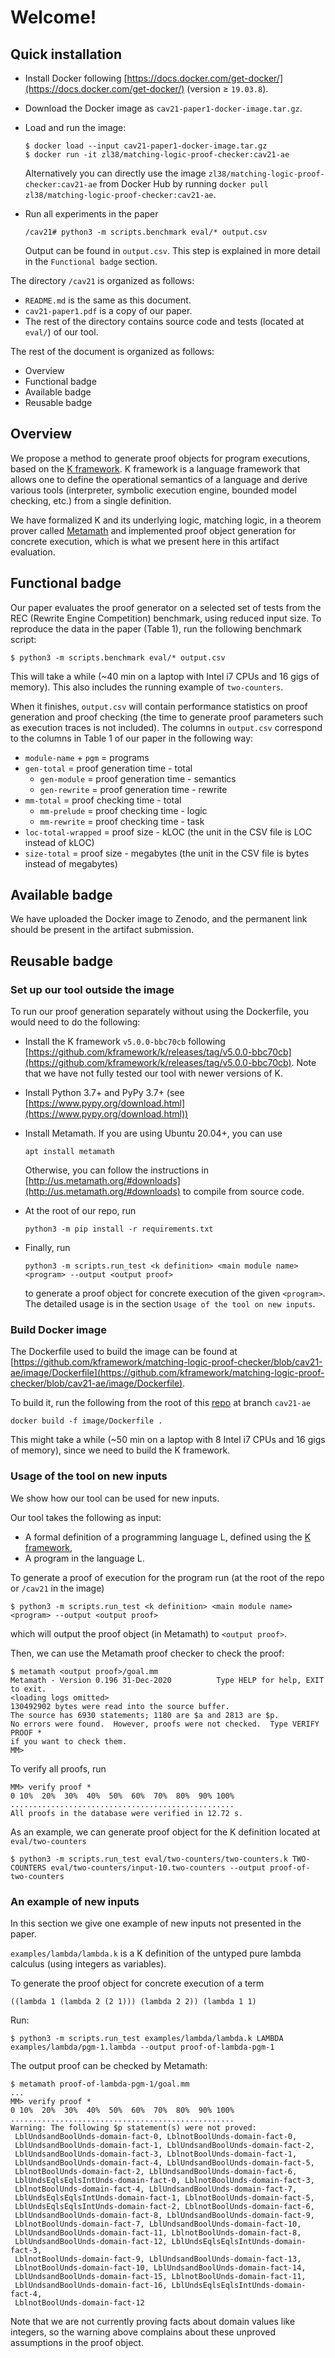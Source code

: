 # Welcome!

## Quick installation

- Install Docker following [https://docs.docker.com/get-docker/](https://docs.docker.com/get-docker/) (version ≥ `19.03.8`).
- Download the Docker image as `cav21-paper1-docker-image.tar.gz`.
- Load and run the image:

    ```
    $ docker load --input cav21-paper1-docker-image.tar.gz
    $ docker run -it zl38/matching-logic-proof-checker:cav21-ae
    ```

    Alternatively you can directly use the image `zl38/matching-logic-proof-checker:cav21-ae` from Docker Hub by running `docker pull zl38/matching-logic-proof-checker:cav21-ae`.

- Run all experiments in the paper

    ```
    /cav21# python3 -m scripts.benchmark eval/* output.csv
    ```

    Output can be found in `output.csv`. This step is explained in more detail in the `Functional badge` section.

The directory `/cav21` is organized as follows:

- `README.md` is the same as this document.
- `cav21-paper1.pdf` is a copy of our paper.
- The rest of the directory contains source code and tests (located at `eval/`) of our tool.

The rest of the document is organized as follows:

- Overview
- Functional badge
- Available badge
- Reusable badge

## Overview

We propose a method to generate proof objects for program executions, based on the [K framework](https://kframework.org/). K framework is a language framework that allows one to define the operational semantics of a language and derive various tools (interpreter, symbolic execution engine, bounded model checking, etc.) from a single definition.

We have formalized K and its underlying logic, matching logic, in a theorem prover called [Metamath](http://us.metamath.org/) and implemented proof object generation for concrete execution, which is what we present here in this artifact evaluation.

## Functional badge

Our paper evaluates the proof generator on a selected set of tests from the REC (Rewrite Engine Competition) benchmark, using reduced input size. To reproduce the data in the paper (Table 1), run the following benchmark script:

```
$ python3 -m scripts.benchmark eval/* output.csv
```

This will take a while (~40 min on a laptop with Intel i7 CPUs and 16 gigs of memory). This also includes the running example of `two-counters`.

When it finishes, `output.csv` will contain performance statistics on proof generation and proof checking (the time to generate proof parameters such as execution traces is not included). The columns in `output.csv` correspond to the columns in Table 1 of our paper in the following way:

- `module-name` + `pgm` = programs
- `gen-total` = proof generation time - total
    - `gen-module` = proof generation time - semantics
    - `gen-rewrite` = proof generation time - rewrite
- `mm-total` = proof checking time - total
    - `mm-prelude` = proof checking time - logic
    - `mm-rewrite` = proof checking time - task
- `loc-total-wrapped` = proof size - kLOC (the unit in the CSV file is LOC instead of kLOC)
- `size-total` = proof size - megabytes (the unit in the CSV file is bytes instead of megabytes)

## Available badge

We have uploaded the Docker image to Zenodo, and the permanent link should be present in the artifact submission.

## Reusable badge

### Set up our tool outside the image

To run our proof generation separately without using the Dockerfile, you would need to do the following:

- Install the K framework `v5.0.0-bbc70cb` following [https://github.com/kframework/k/releases/tag/v5.0.0-bbc70cb](https://github.com/kframework/k/releases/tag/v5.0.0-bbc70cb). Note that we have not fully tested our tool with newer versions of K.
- Install Python 3.7+ and PyPy 3.7+ (see [https://www.pypy.org/download.html](https://www.pypy.org/download.html))
- Install Metamath. If you are using Ubuntu 20.04+, you can use

    ```
    apt install metamath
    ```

    Otherwise, you can follow the instructions in [http://us.metamath.org/#downloads](http://us.metamath.org/#downloads) to compile from source code.

- At the root of our repo, run

    ```
    python3 -m pip install -r requirements.txt
    ```

- Finally, run

    ```
    python3 -m scripts.run_test <k definition> <main module name> <program> --output <output proof>
    ```

    to generate a proof object for concrete execution of the given `<program>`. The detailed usage is in the section `Usage of the tool on new inputs`.

### Build Docker image

The Dockerfile used to build the image can be found at [https://github.com/kframework/matching-logic-proof-checker/blob/cav21-ae/image/Dockerfile](https://github.com/kframework/matching-logic-proof-checker/blob/cav21-ae/image/Dockerfile).

To build it, run the following from the root of this [repo](https://github.com/kframework/matching-logic-proof-checker/tree/cav21-ae) at branch `cav21-ae`

```
docker build -f image/Dockerfile .
```

This might take a while (~50 min on a laptop with 8 Intel i7 CPUs and 16 gigs of memory), since we need to build the K framework.

### Usage of the tool on new inputs

We show how our tool can be used for new inputs.

Our tool takes the following as input:

- A formal definition of a programming language L, defined using the [K framework](https://kframework.org),
- A program in the language L.

To generate a proof of execution for the program run (at the root of the repo or `/cav21` in the image)

```
$ python3 -m scripts.run_test <k definition> <main module name> <program> --output <output proof>
```

which will output the proof object (in Metamath) to `<output proof>`.

Then, we can use the Metamath proof checker to check the proof:

```
$ metamath <output proof>/goal.mm
Metamath - Version 0.196 31-Dec-2020          Type HELP for help, EXIT to exit.
<loading logs omitted>
130492902 bytes were read into the source buffer.
The source has 6930 statements; 1180 are $a and 2813 are $p.
No errors were found.  However, proofs were not checked.  Type VERIFY PROOF *
if you want to check them.
MM>
```

To verify all proofs, run

```
MM> verify proof *
0 10%  20%  30%  40%  50%  60%  70%  80%  90% 100%
..................................................
All proofs in the database were verified in 12.72 s.
```

As an example, we can generate proof object for the K definition located at `eval/two-counters`

```
$ python3 -m scripts.run_test eval/two-counters/two-counters.k TWO-COUNTERS eval/two-counters/input-10.two-counters --output proof-of-two-counters
```

### An example of new inputs

In this section we give one example of new inputs not presented in the paper.

`examples/lambda/lambda.k` is a K definition of the untyped pure lambda calculus (using integers as variables).

To generate the proof object for concrete execution of a term

```
((lambda 1 (lambda 2 (2 1))) (lambda 2 2)) (lambda 1 1)
```

Run:

```
$ python3 -m scripts.run_test examples/lambda/lambda.k LAMBDA examples/lambda/pgm-1.lambda --output proof-of-lambda-pgm-1
```

The output proof can be checked by Metamath:

```
$ metamath proof-of-lambda-pgm-1/goal.mm
...
MM> verify proof *
0 10%  20%  30%  40%  50%  60%  70%  80%  90% 100%
..................................................
Warning: The following $p statement(s) were not proved: 
 LblUndsandBoolUnds-domain-fact-0, LblnotBoolUnds-domain-fact-0,
 LblUndsandBoolUnds-domain-fact-1, LblUndsandBoolUnds-domain-fact-2,
 LblUndsandBoolUnds-domain-fact-3, LblnotBoolUnds-domain-fact-1,
 LblUndsandBoolUnds-domain-fact-4, LblUndsandBoolUnds-domain-fact-5,
 LblnotBoolUnds-domain-fact-2, LblUndsandBoolUnds-domain-fact-6,
 LblUndsEqlsEqlsIntUnds-domain-fact-0, LblnotBoolUnds-domain-fact-3,
 LblnotBoolUnds-domain-fact-4, LblUndsandBoolUnds-domain-fact-7,
 LblUndsEqlsEqlsIntUnds-domain-fact-1, LblnotBoolUnds-domain-fact-5,
 LblUndsEqlsEqlsIntUnds-domain-fact-2, LblnotBoolUnds-domain-fact-6,
 LblUndsandBoolUnds-domain-fact-8, LblUndsandBoolUnds-domain-fact-9,
 LblnotBoolUnds-domain-fact-7, LblUndsandBoolUnds-domain-fact-10,
 LblUndsandBoolUnds-domain-fact-11, LblnotBoolUnds-domain-fact-8,
 LblUndsandBoolUnds-domain-fact-12, LblUndsEqlsEqlsIntUnds-domain-fact-3,
 LblnotBoolUnds-domain-fact-9, LblUndsandBoolUnds-domain-fact-13,
 LblnotBoolUnds-domain-fact-10, LblUndsandBoolUnds-domain-fact-14,
 LblUndsandBoolUnds-domain-fact-15, LblnotBoolUnds-domain-fact-11,
 LblUndsandBoolUnds-domain-fact-16, LblUndsEqlsEqlsIntUnds-domain-fact-4,
 LblnotBoolUnds-domain-fact-12
```

Note that we are not currently proving facts about domain values like integers, so the warning above complains about these unproved assumptions in the proof object.

